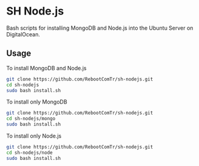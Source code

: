 # SH Node.js
Bash scripts for installing MongoDB and Node.js into the Ubuntu Server on DigitalOcean.

## Usage

To install MongoDB and Node.js

```bash
git clone https://github.com/RebootComTr/sh-nodejs.git
cd sh-nodejs
sudo bash install.sh
```

To install only MongoDB

```bash
git clone https://github.com/RebootComTr/sh-nodejs.git
cd sh-nodejs/mongo
sudo bash install.sh
```

To install only Node.js

```bash
git clone https://github.com/RebootComTr/sh-nodejs.git
cd sh-nodejs/node
sudo bash install.sh
```
